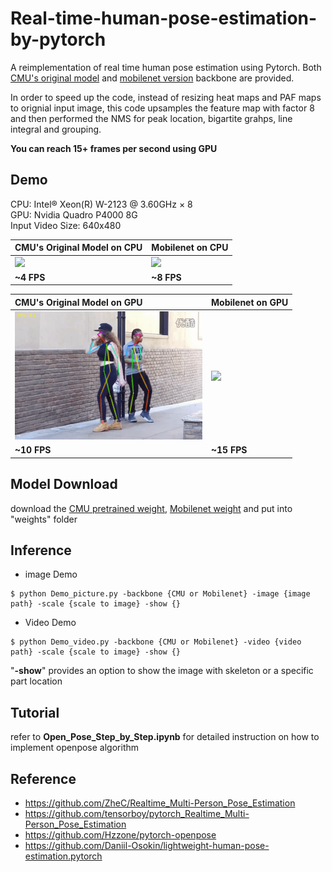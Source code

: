 # Real-time-human-pose-estimation-by-pytorch

A reimplementation of real time human pose estimation using Pytorch. Both [CMU's original model](https://arxiv.org/abs/1611.08050) and [mobilenet version](https://arxiv.org/pdf/1811.12004.pdf) backbone are provided. 

In order to speed up the code, instead of resizing heat maps and PAF maps to orignial input image, this code upsamples the feature map with factor 8 and then performed the NMS for peak location, bigartite grahps, line integral and grouping. 

**You can reach 15+ frames per second using GPU**

## Demo

CPU: Intel® Xeon(R) W-2123 @ 3.60GHz × 8 </br>
GPU: Nvidia Quadro P4000 8G </br>
Input Video Size: 640x480

| CMU's Original Model on CPU | Mobilenet on CPU |
|:---------|:--------------------|
|<img src="images/CPU_CMU.gif"  width="300">|<img src="images/CPU_Mobilenet.gif"  width="300" >|
| **~4 FPS** | **~8 FPS** |

| CMU's Original Model on GPU | Mobilenet on GPU |
|:---------|:--------------------|
|<img src="images/GPU_CMU.gif"  width="300">|<img src="images/GPU_Mobilenet.gif"  width="300" >|
| **~10 FPS** | **~15 FPS** |

## Model Download 

download the [CMU pretrained weight](https://pan.baidu.com/s/1M74ZtnsERToqx4MvT6czAA), [Mobilenet weight](https://pan.baidu.com/s/1bezyGZYYejGsUHZigbU9ag) and put into "weights" folder

## Inference 

* image Demo
```
$ python Demo_picture.py -backbone {CMU or Mobilenet} -image {image path} -scale {scale to image} -show {}
```
* Video Demo
```
$ python Demo_video.py -backbone {CMU or Mobilenet} -video {video path} -scale {scale to image} -show {}
```
"**-show**" provides an option to show the image with skeleton or a specific part location 

## Tutorial
refer to **Open_Pose_Step_by_Step.ipynb** for detailed instruction on how to implement openpose algorithm 

## Reference 
* https://github.com/ZheC/Realtime_Multi-Person_Pose_Estimation
* https://github.com/tensorboy/pytorch_Realtime_Multi-Person_Pose_Estimation
* https://github.com/Hzzone/pytorch-openpose
* https://github.com/Daniil-Osokin/lightweight-human-pose-estimation.pytorch

